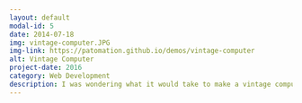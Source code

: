 ```yaml
---
layout: default
modal-id: 5
date: 2014-07-18
img: vintage-computer.JPG
img-link: https://patomation.github.io/demos/vintage-computer
alt: Vintage Computer
project-date: 2016
category: Web Development
description: I was wondering what it would take to make a vintage computer that could scale based on the browser size and would go full screen for smaller devices. Well this is it. Take a moment to resize your browser window while viewing this demo. You will notice the responsive ness. Additionally the text content on the screen scrolls independently of the page using a css trick.<a href="https://patomation.github.io/demos/vintage-computer">PROJECT DEMO</a>
---
```

